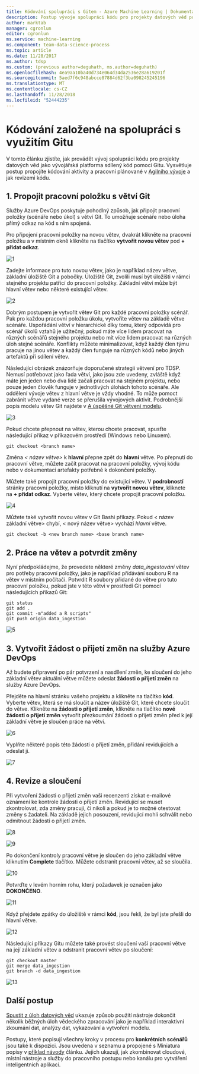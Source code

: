 ```yaml
---
title: Kódování spolupráci s Gitem - Azure Machine Learning | Dokumentace Microsoftu
description: Postup vývoje spolupráci kódu pro projekty datových věd používat Git na agilní plánování.
author: marktab
manager: cgronlun
editor: cgronlun
ms.service: machine-learning
ms.component: team-data-science-process
ms.topic: article
ms.date: 11/28/2017
ms.author: tdsp
ms.custom: (previous author=deguhath, ms.author=deguhath)
ms.openlocfilehash: 4ea9aa10ba40d734e064d34da2536e28a619201f
ms.sourcegitcommit: 5aed7f6c948abcce87884d62f3ba098245245196
ms.translationtype: MT
ms.contentlocale: cs-CZ
ms.lasthandoff: 11/28/2018
ms.locfileid: "52444235"
---
```

# <a name="collaborative-coding-with-git"></a>Kódování založené na spolupráci s využitím Gitu

V tomto článku zjistíte, jak provádět vývoj spolupráci kódu pro projekty datových věd jako vývojářská platforma sdílený kód pomocí Gitu. Vysvětluje postup propojíte kódování aktivity a pracovní plánované v [Agilního vývoje](agile-development.md) a jak revizemi kódu.


## 1. <a name='Linkaworkitemwithagitbranch-1'></a>Propojit pracovní položku s větví Git 

Služby Azure DevOps poskytuje pohodlný způsob, jak připojit pracovní položky (scénáře nebo úkol) s větví Git. To umožňuje scénáře nebo úloha přímý odkaz na kód s ním spojená. 

Pro připojení pracovní položky na novou větev, dvakrát klikněte na pracovní položku a v místním okně klikněte na tlačítko **vytvořit novou větev** pod **+ přidat odkaz**.  

![1](./media/collaborative-coding-with-git/1-sprint-board-view.png)

Zadejte informace pro tuto novou větev, jako je například název větve, základní úložiště Git a pobočky. Úložiště Git, zvolili musí být úložišti v rámci stejného projektu patřící do pracovní položky. Základní větví může být hlavní větev nebo některé existující větev.

![2](./media/collaborative-coding-with-git/2-create-a-branch.png)

Dobrým postupem je vytvořit větev Git pro každé pracovní položky scénář. Pak pro každou pracovní položku úkolu, vytvoříte větev na základě větve scénáře. Uspořádání větví v hierarchické díky tomu, který odpovídá pro scénář úkolů vztahů je užitečný, pokud máte více lidem pracovat na různých scénářů stejného projektu nebo mít více lidem pracovat na různých úloh stejné scénáře. Konflikty můžete minimalizovat, když každý člen týmu pracuje na jinou větev a každý člen funguje na různých kódů nebo jiných artefaktů při sdílení větev. 

Následující obrázek znázorňuje doporučené strategii větvení pro TDSP. Nemusí potřebovat jako řada větví, jako jsou zde uvedeny, zvláště když máte jen jeden nebo dva lidé začali pracovat na stejném projektu, nebo pouze jeden člověk funguje v jednotlivých úlohách tohoto scénáře. Ale oddělení vývoje větev z hlavní větve je vždy vhodné. To může pomoct zabránit větve vydané verze se přerušila vývojových aktivit. Podrobnější popis modelu větev Git najdete v [A úspěšné Git větvení modelu](http://nvie.com/posts/a-successful-git-branching-model/).

![3](./media/collaborative-coding-with-git/3-git-branches.png)

Pokud chcete přepnout na větev, kterou chcete pracovat, spusťte následující příkaz v příkazovém prostředí (Windows nebo Linuxem). 

    git checkout <branch name>

Změna *< název větve\>*  k **hlavní** přepne zpět do **hlavní** větve. Po přepnutí do pracovní větve, můžete začít pracovat na pracovní položky, vývoj kódu nebo v dokumentaci artefakty potřebné k dokončení položky. 

Můžete také propojit pracovní položky do existující větev. V **podrobností** stránky pracovní položky, místo kliknutí na **vytvořit novou větev**, kliknete na **+ přidat odkaz**. Vyberte větev, který chcete propojit pracovní položku. 

![4](./media/collaborative-coding-with-git/4-link-to-an-existing-branch.png)

Můžete také vytvořit novou větev v Git Bashi příkazy. Pokud < název základní větve\> chybí, < nový název větve\> vychází _hlavní_ větve. 
    
    git checkout -b <new branch name> <base branch name>


## 2. <a name='WorkonaBranchandCommittheChanges-2'></a>Práce na větev a potvrdit změny 

Nyní předpokládejme, že provedete některé změny *data\_ingestování* větev pro potřeby pracovní položky, jako je například přidávání souboru R na větev v místním počítači. Potvrdit R soubory přidané do větve pro tuto pracovní položku, pokud jste v této větvi v prostředí Git pomocí následujících příkazů Git:

    git status
    git add .
    git commit -m"added a R scripts"
    git push origin data_ingestion

![5](./media/collaborative-coding-with-git/5-sprint-push-to-branch.png)

## 3. <a name='CreateapullrequestonVSTS-3'></a>Vytvořit žádost o přijetí změn na služby Azure DevOps 

Až budete připravení po pár potvrzení a nasdílení změn, ke sloučení do jeho základní větev aktuální větve můžete odeslat **žádosti o přijetí změn** na služby Azure DevOps. 

Přejděte na hlavní stránku vašeho projektu a klikněte na tlačítko **kód**. Vyberte větev, která se má sloučit a název úložiště Git, které chcete sloučit do větve. Klikněte na **žádosti o přijetí změn**, klikněte na tlačítko **nové žádosti o přijetí změn** vytvořit přezkoumání žádosti o přijetí změn před k její základní větve je sloučen práce na větvi.

![6](./media/collaborative-coding-with-git/6-spring-create-pull-request.png)

Vyplňte některé popis této žádosti o přijetí změn, přidání revidujících a odeslat ji.

![7](./media/collaborative-coding-with-git/7-spring-send-pull-request.png)

## 4. <a name='ReviewandMerge-4'></a>Revize a sloučení 

Při vytvoření žádosti o přijetí změn vaši recenzenti získat e-mailové oznámení ke kontrole žádosti o přijetí změn. Revidující se muset zkontrolovat, zda změny pracují, či nikoli a pokud je to možné otestovat změny s žadateli. Na základě jejich posouzení, revidující mohli schválit nebo odmítnout žádosti o přijetí změn. 

![8](./media/collaborative-coding-with-git/8-add_comments.png)

![9](./media/collaborative-coding-with-git/9-spring-approve-pullrequest.png)

Po dokončení kontroly pracovní větve je sloučen do jeho základní větve kliknutím **Complete** tlačítko. Můžete odstranit pracovní větev, až se sloučila. 

![10](./media/collaborative-coding-with-git/10-spring-complete-pullrequest.png)

Potvrďte v levém horním rohu, který požadavek je označen jako **DOKONČENO**. 

![11](./media/collaborative-coding-with-git/11-spring-merge-pullrequest.png)

Když přejdete zpátky do úložiště v rámci **kód**, jsou řekli, že byl jste přešli do hlavní větve.

![12](./media/collaborative-coding-with-git/12-spring-branch-deleted.png)

Následující příkazy Gitu můžete také provést sloučení vaší pracovní větve na její základní větev a odstranit pracovní větev po sloučení:

    git checkout master
    git merge data_ingestion
    git branch -d data_ingestion

![13](./media/collaborative-coding-with-git/13-spring-branch-deleted-commandline.png)


 
## <a name="next-steps"></a>Další postup

[Spustit z úloh datových věd](execute-data-science-tasks.md) ukazuje způsob použití nástroje dokončit několik běžných úloh vědeckého zpracování jako je například interaktivní zkoumání dat, analýzy dat, vykazování a vytvoření modelu.

Postupy, které popisují všechny kroky v procesu pro **konkrétních scénářů** jsou také k dispozici. Jsou uvedena v seznamu a propojené s Miniatura popisy v [příklad návody](walkthroughs.md) článku. Jejich ukazují, jak zkombinovat cloudové, místní nástroje a služby do pracovního postupu nebo kanálu pro vytváření inteligentních aplikací. 

